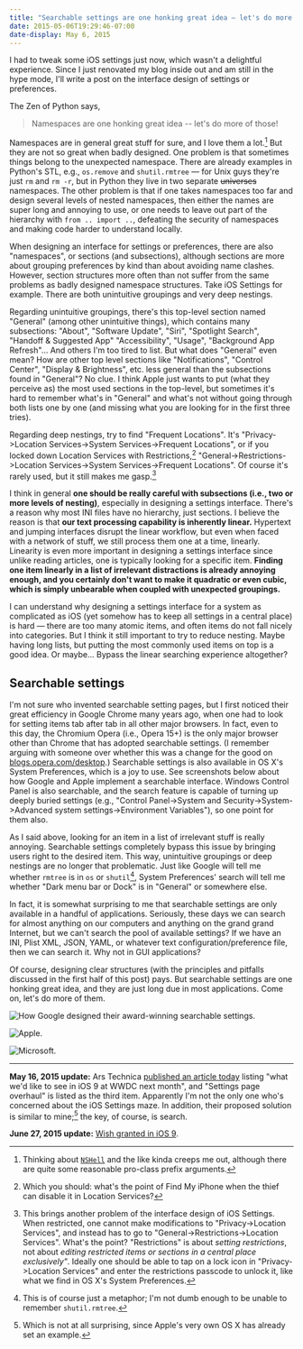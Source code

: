 ```yaml
---
title: "Searchable settings are one honking great idea — let's do more of those!"
date: 2015-05-06T19:29:46-07:00
date-display: May 6, 2015
---
```

I had to tweak some iOS settings just now, which wasn't a delightful experience. Since I just renovated my blog inside out and am still in the hype mode, I'll write a post on the interface design of settings or preferences.

The Zen of Python says,

> Namespaces are one honking great idea -- let's do more of those!

Namespaces are in general great stuff for sure, and I love them a lot.[^NSHell] But they are not so great when badly designed. One problem is that sometimes things belong to the unexpected namespace. There are already examples in Python's STL, e.g., `os.remove` and `shutil.rmtree` — for Unix guys they're just `rm` and `rm -r`, but in Python they live in two separate <del>universes</del> namespaces. The other problem is that if one takes namespaces too far and design several levels of nested namespaces, then either the names are super long and annoying to use, or one needs to leave out part of the hierarchy with `from .. import ..`, defeating the security of namespaces and making code harder to understand locally.

[^NSHell]: Thinking about [`NSHell`](http://nshipster.com/namespacing/) and the like kinda creeps me out, although there are quite some reasonable pro-class prefix arguments.

When designing an interface for settings or preferences, there are also "namespaces", or sections (and subsections), although sections are more about grouping preferences by kind than about avoiding name clashes. However, section structures more often than not suffer from the same problems as badly designed namespace structures. Take iOS Settings for example. There are both unintuitive groupings and very deep nestings.

Regarding unintuitive groupings, there's this top-level section named "General" (among other unintuitive things), which contains many subsections: "About", "Software Update", "Siri", "Spotlight Search", "Handoff & Suggested App" "Accessibility", "Usage", "Background App Refresh"... And others I'm too tired to list. But what does "General" even mean? How are other top level sections like "Notifications", "Control Center", "Display & Brightness", etc. less general than the subsections found in "General"? No clue. I think Apple just wants to put (what they perceive as) the most used sections in the top-level, but sometimes it's hard to remember what's in "General" and what's not without going through both lists one by one (and missing what you are looking for in the first three tries).

Regarding deep nestings, try to find "Frequent Locations". It's "Privacy->Location Services->System Services->Frequent Locations", or if you locked down Location Services with Restrictions,[^find-my-iphone] "General->Restrictions->Location Services->System Services->Frequent Locations". Of course it's rarely used, but it still makes me gasp.[^location-services]

[^find-my-iphone]: Which you should: what's the point of Find My iPhone when the thief can disable it in Location Services?
[^location-services]: This brings another problem of the interface design of iOS Settings. When restricted, one cannot make modifications to "Privacy->Location Services", and instead has to go to "General->Restrictions->Location Services". What's the point? "Restrictions" is about *setting restrictions*, not about *editing restricted items or sections in a central place exclusively"*. Ideally one should be able to tap on a lock icon in "Privacy->Location Services" and enter the restrictions passcode to unlock it, like what we find in OS X's System Preferences.

I think in general **one should be really careful with subsections (i.e., two or more levels of nesting)**, especially in designing a settings interface. There's a reason why most INI files have no hierarchy, just sections. I believe the reason is that **our text processing capability is inherently linear.** Hypertext and jumping interfaces disrupt the linear workflow, but even when faced with a network of stuff, we still process them one at a time, linearly. Linearity is even more important in designing a settings interface since unlike reading articles, one is typically looking for a specific item. **Finding one item linearly in a list of irrelevant distractions is already annoying enough, and you certainly don't want to make it quadratic or even cubic, which is simply unbearable when coupled with unexpected groupings.**

I can understand why designing a settings interface for a system as complicated as iOS (yet somehow has to keep all settings in a central place) is hard — there are too many atomic items, and often items do not fall nicely into categories. But I think it still important to try to reduce nesting. Maybe having long lists, but putting the most commonly used items on top is a good idea. Or maybe... Bypass the linear searching experience altogether?

## Searchable settings

I'm not sure who invented searchable setting pages, but I first noticed their great efficiency in Google Chrome many years ago, when one had to look for setting items tab after tab in all other major browsers. In fact, even to this day, the Chromium Opera (i.e., Opera 15+) is the only major browser other than Chrome that has adopted searchable settings. (I remember arguing with someone over whether this was a change for the good on [blogs.opera.com/desktop](http://blogs.opera.com/desktop/).) Searchable settings is also available in OS X's System Preferences, which is a joy to use. See screenshots below about how Google and Apple implement a searchable interface. Windows Control Panel is also searchable, and the search feature is capable of turning up deeply buried settings (e.g., "Control Panel->System and Security->System->Advanced system settings->Environment Variables"), so one point for them also.

As I said above, looking for an item in a list of irrelevant stuff is really annoying. Searchable settings completely bypass this issue by bringing users right to the desired item. This way, unintuitive groupings or deep nestings are no longer that problematic. Just like Google will tell me whether `rmtree` is in `os` or `shutil`[^rmtree], System Preferences' search will tell me whether "Dark menu bar or Dock" is in "General" or somewhere else.

In fact, it is somewhat surprising to me that searchable settings are only available in a handful of applications. Seriously, these days we can search for almost anything on our computers and anything on the grand grand Internet, but we can't search the pool of available settings? If we have an INI, Plist XML, JSON, YAML, or whatever text configuration/preference file, then we can search it. Why not in GUI applications?

Of course, designing clear structures (with the principles and pitfalls discussed in the first half of this post) pays. But searchable settings are one honking great idea, and they are just long due in most applications. Come on, let's do more of them.

[^rmtree]: This is of course just a metaphor; I'm not dumb enough to be unable to remember `shutil.rmtree`.

![How Google designed their award-winning searchable settings.](https://i.imgur.com/NazieEk.png)

![Apple.](https://i.imgur.com/aKgW29W.png)

![Microsoft.](https://i.imgur.com/7zJxr8P.png)

---

**May 16, 2015 update:** Ars Technica [published an article today](http://arstechnica.com/apple/2015/05/what-wed-like-to-see-in-ios-9-at-wwdc-next-month/) listing "what we'd like to see in iOS 9 at WWDC next month", and "Settings page overhaul" is listed as the third item. Apparently I'm not the only one who's concerned about the iOS Settings maze. In addition, their proposed solution is similar to mine;[^similarity] the key, of course, is search.

**June 27, 2015 update:** [Wish granted in iOS 9](/blog/2015-06-26-ios-9-searchable-settings.html).

[^similarity]: Which is not at all surprising, since Apple's very own OS X has already set an example.
